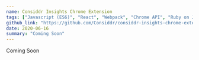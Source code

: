 ```yaml
---
name: Considdr Insights Chrome Extension
tags: ["Javascript (ES6)", "React", "Webpack", "Chrome API", "Ruby on Jets", "AWS Lambda", "AWS API Gateway"]
github_link: "https://github.com/Considdr/considdr-insights-chrome-extension"
date: 2020-06-16
summary: "Coming Soon"
---
```


Coming Soon